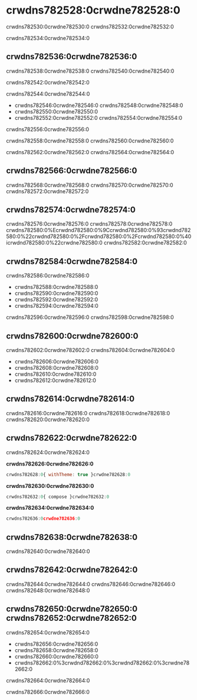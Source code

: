 # crwdns782528:0crwdne782528:0

<p class="description">crwdns782530:0crwdne782530:0 crwdns782532:0crwdne782532:0</p>

crwdns782534:0crwdne782534:0

## crwdns782536:0crwdne782536:0

crwdns782538:0crwdne782538:0 crwdns782540:0crwdne782540:0

crwdns782542:0crwdne782542:0

crwdns782544:0crwdne782544:0

- crwdns782546:0crwdne782546:0 crwdns782548:0crwdne782548:0
- crwdns782550:0crwdne782550:0
- crwdns782552:0crwdne782552:0 crwdns782554:0crwdne782554:0

crwdns782556:0crwdne782556:0

crwdns782558:0crwdne782558:0 crwdns782560:0crwdne782560:0

crwdns782562:0crwdne782562:0 crwdns782564:0crwdne782564:0

## crwdns782566:0crwdne782566:0

crwdns782568:0crwdne782568:0 crwdns782570:0crwdne782570:0 crwdns782572:0crwdne782572:0

## crwdns782574:0crwdne782574:0

crwdns782576:0crwdne782576:0 crwdns782578:0crwdne782578:0 crwdns782580:0%Ecrwdnd782580:0%9Ccrwdnd782580:0%93crwdnd782580:0%22crwdnd782580:0%2Fcrwdnd782580:0%2Fcrwdnd782580:0%40icrwdnd782580:0%22crwdne782580:0 crwdns782582:0crwdne782582:0

## crwdns782584:0crwdne782584:0

crwdns782586:0crwdne782586:0

- crwdns782588:0crwdne782588:0
- crwdns782590:0crwdne782590:0
- crwdns782592:0crwdne782592:0
- crwdns782594:0crwdne782594:0

crwdns782596:0crwdne782596:0 crwdns782598:0crwdne782598:0

## crwdns782600:0crwdne782600:0

crwdns782602:0crwdne782602:0 crwdns782604:0crwdne782604:0

- crwdns782606:0crwdne782606:0
- crwdns782608:0crwdne782608:0
- crwdns782610:0crwdne782610:0
- crwdns782612:0crwdne782612:0

## crwdns782614:0crwdne782614:0

crwdns782616:0crwdne782616:0 crwdns782618:0crwdne782618:0 crwdns782620:0crwdne782620:0

## crwdns782622:0crwdne782622:0

crwdns782624:0crwdne782624:0

**crwdns782626:0crwdne782626:0**

```js
crwdns782628:0{ withTheme: true }crwdne782628:0
```

**crwdns782630:0crwdne782630:0**

```js
crwdns782632:0{ compose }crwdne782632:0
```

**crwdns782634:0crwdne782634:0**

```js
crwdns782636:0crwdne782636:0
```

## crwdns782638:0crwdne782638:0

crwdns782640:0crwdne782640:0

## crwdns782642:0crwdne782642:0

crwdns782644:0crwdne782644:0 crwdns782646:0crwdne782646:0 crwdns782648:0crwdne782648:0

## crwdns782650:0crwdne782650:0 crwdns782652:0crwdne782652:0

crwdns782654:0crwdne782654:0

- crwdns782656:0crwdne782656:0
- crwdns782658:0crwdne782658:0
- crwdns782660:0crwdne782660:0
- crwdns782662:0%3crwdnd782662:0%3crwdnd782662:0%3crwdne782662:0

crwdns782664:0crwdne782664:0

crwdns782666:0crwdne782666:0